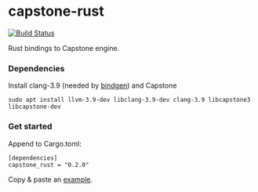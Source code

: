 # capstone-rust
[![Build Status](https://travis-ci.org/Mm7/capstone-rust.svg?branch=master)](https://travis-ci.org/Mm7/capstone-rust)

Rust bindings to Capstone engine.

### Dependencies

Install clang-3.9 (needed by [bindgen](https://github.com/servo/rust-bindgenbindgen)) and Capstone

```
sudo apt install llvm-3.9-dev libclang-3.9-dev clang-3.9 libcapstone3 libcapstone-dev
```

### Get started

Append to Cargo.toml:

```
[dependencies]
capstone_rust = "0.2.0"
```

Copy & paste an [example](https://github.com/Mm7/capstone-rust/tree/master/examples).
